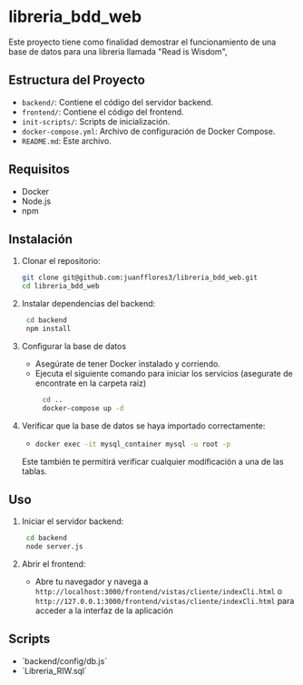 # libreria_bdd_web

Este proyecto tiene como finalidad demostrar el funcionamiento de una base de datos para una libreria llamada "Read is Wisdom",

## Estructura del Proyecto

- `backend/`: Contiene el código del servidor backend.
- `frontend/`: Contiene el código del frontend.
- `init-scripts/`: Scripts de inicialización.
- `docker-compose.yml`: Archivo de configuración de Docker Compose.
- `README.md`: Este archivo.

## Requisitos

- Docker
- Node.js
- npm

## Instalación

1. Clonar el repositorio:
    ```sh
    git clone git@github.com:juanfflores3/libreria_bdd_web.git
    cd libreria_bdd_web
    ```

2. Instalar dependencias del backend:
   ```sh
    cd backend
    npm install
    ```

3. Configurar la base de datos
   - Asegúrate de tener Docker instalado y corriendo.
   - Ejecuta el siguiente comando para iniciar los servicios (asegurate de encontrate en la carpeta raiz)
   ```sh
        cd ..
        docker-compose up -d
    ```
4. Verificar que la base de datos se haya importado correctamente:
   - ```sh
     docker exec -it mysql_container mysql -u root -p
     ```
    Este también te permitirá verificar cualquier modificación a una de las tablas.

## Uso

1. Iniciar el servidor backend:
   ```sh
    cd backend
    node server.js
    ```

2. Abrir el frontend:
   - Abre tu navegador y navega a `http://localhost:3000/frontend/vistas/cliente/indexCli.html` o `http://127.0.0.1:3000/frontend/vistas/cliente/indexCli.html` para acceder a la interfaz de la aplicación

## Scripts
- ´backend/config/db.js´
- ´Libreria_RIW.sql´

